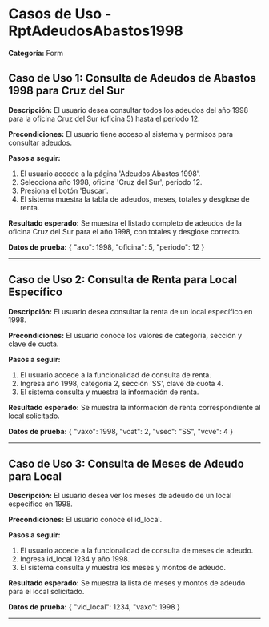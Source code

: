 # Casos de Uso - RptAdeudosAbastos1998

**Categoría:** Form

## Caso de Uso 1: Consulta de Adeudos de Abastos 1998 para Cruz del Sur

**Descripción:** El usuario desea consultar todos los adeudos del año 1998 para la oficina Cruz del Sur (oficina 5) hasta el periodo 12.

**Precondiciones:**
El usuario tiene acceso al sistema y permisos para consultar adeudos.

**Pasos a seguir:**
1. El usuario accede a la página 'Adeudos Abastos 1998'.
2. Selecciona año 1998, oficina 'Cruz del Sur', periodo 12.
3. Presiona el botón 'Buscar'.
4. El sistema muestra la tabla de adeudos, meses, totales y desglose de renta.

**Resultado esperado:**
Se muestra el listado completo de adeudos de la oficina Cruz del Sur para el año 1998, con totales y desglose correcto.

**Datos de prueba:**
{ "axo": 1998, "oficina": 5, "periodo": 12 }

---

## Caso de Uso 2: Consulta de Renta para Local Específico

**Descripción:** El usuario desea consultar la renta de un local específico en 1998.

**Precondiciones:**
El usuario conoce los valores de categoría, sección y clave de cuota.

**Pasos a seguir:**
1. El usuario accede a la funcionalidad de consulta de renta.
2. Ingresa año 1998, categoría 2, sección 'SS', clave de cuota 4.
3. El sistema consulta y muestra la información de renta.

**Resultado esperado:**
Se muestra la información de renta correspondiente al local solicitado.

**Datos de prueba:**
{ "vaxo": 1998, "vcat": 2, "vsec": "SS", "vcve": 4 }

---

## Caso de Uso 3: Consulta de Meses de Adeudo para Local

**Descripción:** El usuario desea ver los meses de adeudo de un local específico en 1998.

**Precondiciones:**
El usuario conoce el id_local.

**Pasos a seguir:**
1. El usuario accede a la funcionalidad de consulta de meses de adeudo.
2. Ingresa id_local 1234 y año 1998.
3. El sistema consulta y muestra los meses y montos de adeudo.

**Resultado esperado:**
Se muestra la lista de meses y montos de adeudo para el local solicitado.

**Datos de prueba:**
{ "vid_local": 1234, "vaxo": 1998 }

---

